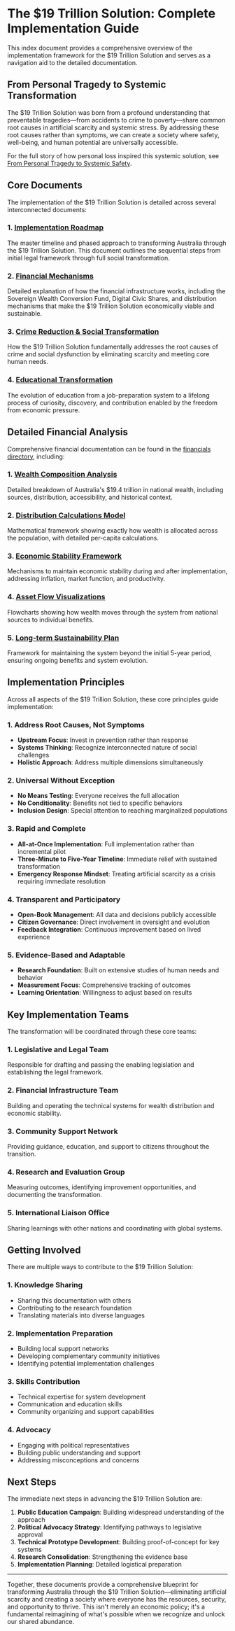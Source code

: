 # The $19 Trillion Solution: Complete Implementation Guide

This index document provides a comprehensive overview of the implementation framework for the $19 Trillion Solution and serves as a navigation aid to the detailed documentation.

## From Personal Tragedy to Systemic Transformation

The $19 Trillion Solution was born from a profound understanding that preventable tragedies—from accidents to crime to poverty—share common root causes in artificial scarcity and systemic stress. By addressing these root causes rather than symptoms, we can create a society where safety, well-being, and human potential are universally accessible.

For the full story of how personal loss inspired this systemic solution, see [From Personal Tragedy to Systemic Safety](../../from-tragedy-to-safety.md).

## Core Documents

The implementation of the $19 Trillion Solution is detailed across several interconnected documents:

### 1. [Implementation Roadmap](roadmap.md)
The master timeline and phased approach to transforming Australia through the $19 Trillion Solution. This document outlines the sequential steps from initial legal framework through full social transformation.

### 2. [Financial Mechanisms](financial-mechanisms.md)
Detailed explanation of how the financial infrastructure works, including the Sovereign Wealth Conversion Fund, Digital Civic Shares, and distribution mechanisms that make the $19 Trillion Solution economically viable and sustainable.

### 3. [Crime Reduction & Social Transformation](crime-reduction.md)
How the $19 Trillion Solution fundamentally addresses the root causes of crime and social dysfunction by eliminating scarcity and meeting core human needs.

### 4. [Educational Transformation](educational-transformation.md)
The evolution of education from a job-preparation system to a lifelong process of curiosity, discovery, and contribution enabled by the freedom from economic pressure.

## Detailed Financial Analysis

Comprehensive financial documentation can be found in the [financials directory](../../financials/), including:

### 1. [Wealth Composition Analysis](../../financials/reports/wealth-composition.md)
Detailed breakdown of Australia's $19.4 trillion in national wealth, including sources, distribution, accessibility, and historical context.

### 2. [Distribution Calculations Model](../../financials/models/distribution-calculations.md)
Mathematical framework showing exactly how wealth is allocated across the population, with detailed per-capita calculations.

### 3. [Economic Stability Framework](../../financials/models/economic-stability.md)
Mechanisms to maintain economic stability during and after implementation, addressing inflation, market function, and productivity.

### 4. [Asset Flow Visualizations](../../financials/visualizations/asset-flow.md)
Flowcharts showing how wealth moves through the system from national sources to individual benefits.

### 5. [Long-term Sustainability Plan](../../financials/reports/sustainability-plan.md)
Framework for maintaining the system beyond the initial 5-year period, ensuring ongoing benefits and system evolution.

## Implementation Principles

Across all aspects of the $19 Trillion Solution, these core principles guide implementation:

### 1. Address Root Causes, Not Symptoms
- **Upstream Focus**: Invest in prevention rather than response
- **Systems Thinking**: Recognize interconnected nature of social challenges
- **Holistic Approach**: Address multiple dimensions simultaneously

### 2. Universal Without Exception
- **No Means Testing**: Everyone receives the full allocation
- **No Conditionality**: Benefits not tied to specific behaviors
- **Inclusion Design**: Special attention to reaching marginalized populations

### 3. Rapid and Complete
- **All-at-Once Implementation**: Full implementation rather than incremental pilot
- **Three-Minute to Five-Year Timeline**: Immediate relief with sustained transformation
- **Emergency Response Mindset**: Treating artificial scarcity as a crisis requiring immediate resolution

### 4. Transparent and Participatory
- **Open-Book Management**: All data and decisions publicly accessible
- **Citizen Governance**: Direct involvement in oversight and evolution
- **Feedback Integration**: Continuous improvement based on lived experience

### 5. Evidence-Based and Adaptable
- **Research Foundation**: Built on extensive studies of human needs and behavior
- **Measurement Focus**: Comprehensive tracking of outcomes
- **Learning Orientation**: Willingness to adjust based on results

## Key Implementation Teams

The transformation will be coordinated through these core teams:

### 1. Legislative and Legal Team
Responsible for drafting and passing the enabling legislation and establishing the legal framework.

### 2. Financial Infrastructure Team
Building and operating the technical systems for wealth distribution and economic stability.

### 3. Community Support Network
Providing guidance, education, and support to citizens throughout the transition.

### 4. Research and Evaluation Group
Measuring outcomes, identifying improvement opportunities, and documenting the transformation.

### 5. International Liaison Office
Sharing learnings with other nations and coordinating with global systems.

## Getting Involved

There are multiple ways to contribute to the $19 Trillion Solution:

### 1. Knowledge Sharing
- Sharing this documentation with others
- Contributing to the research foundation
- Translating materials into diverse languages

### 2. Implementation Preparation
- Building local support networks
- Developing complementary community initiatives
- Identifying potential implementation challenges

### 3. Skills Contribution
- Technical expertise for system development
- Communication and education skills
- Community organizing and support capabilities

### 4. Advocacy
- Engaging with political representatives
- Building public understanding and support
- Addressing misconceptions and concerns

## Next Steps

The immediate next steps in advancing the $19 Trillion Solution are:

1. **Public Education Campaign**: Building widespread understanding of the approach
2. **Political Advocacy Strategy**: Identifying pathways to legislative approval
3. **Technical Prototype Development**: Building proof-of-concept for key systems
4. **Research Consolidation**: Strengthening the evidence base
5. **Implementation Planning**: Detailed logistical preparation

---

Together, these documents provide a comprehensive blueprint for transforming Australia through the $19 Trillion Solution—eliminating artificial scarcity and creating a society where everyone has the resources, security, and opportunity to thrive. This isn't merely an economic policy; it's a fundamental reimagining of what's possible when we recognize and unlock our shared abundance.
